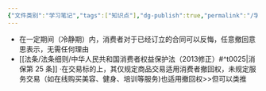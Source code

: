 ```yaml
---
{"文件类别":"学习笔记","tags":["知识点"],"dg-publish":true,"permalink":"/学习笔记/知识点/消费者撤回权/","dgPassFrontmatter":true}
---
```


- 在一定期间（冷静期）内，消费者对于已经订立的合同可以反悔，任意撤回意思表示，无需任何理由
- [[法条/法条细则/中华人民共和国消费者权益保护法（2013修正）#^t0025\|消保第 25 条]]
·在交易标的上，其仅规定商品交易适用消费者撤回权，未规定服务交易（如在线购买美容、健身、培训等服务)也适用撤回权>>但可以类推